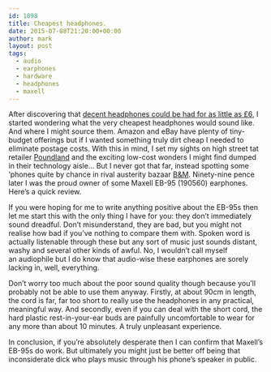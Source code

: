 ```yaml
---
id: 1898
title: Cheapest headphones.
date: 2015-07-08T21:20:00+00:00
author: mark
layout: post
tags:
  - audio
  - earphones
  - hardware
  - headphones
  - maxell
---
```

After discovering that [decent headphones could be had for as little as £6](http://www.sallonoroff.co.uk/blog/2015/07/panasonic-rp-hje125-earphones/), I started wondering what the very cheapest headphones would sound like. And where I might source them. Amazon and eBay have plenty of tiny-budget offerings but if I wanted something truly dirt cheap I needed to eliminate postage costs. With this in mind, I set my sights on high street tat retailer&nbsp;[Poundland](http://www.poundland.co.uk)&nbsp;and the exciting low-cost wonders I might find dumped in&nbsp;their technology aisle&#8230; But I never got that far, instead spotting some &#8216;phones quite by chance&nbsp;in&nbsp;rival austerity bazaar&nbsp;[B&M](http://www.bmstores.co.uk/). Ninety-nine pence later I was the proud owner of some&nbsp;Maxell EB-95 (190560) earphones. Here&#8217;s a quick review.

If you were hoping for me to write anything positive about the EB-95s then let me start this with the only thing I have for you: they don&#8217;t immediately sound dreadful. Don&#8217;t misunderstand, they are bad, but you might not realise how bad if you&#8217;ve nothing to compare them with. Spoken word is actually listenable through these but any sort of music just sounds distant, washy and several other kinds of awful. No, I wouldn&#8217;t call myself an&nbsp;audiophile but I do know that audio-wise these earphones are sorely lacking in, well,&nbsp;everything.

Don&#8217;t worry too much about the poor sound quality though because you&#8217;ll probably not be able to use them anyway. Firstly, at about 90cm in length, the cord is&nbsp;far, far too short to really use the headphones in any practical, meaningful way. And secondly, even if you can deal with the short cord, the hard plastic rest-in-your-ear buds are painfully uncomfortable to wear for any&nbsp;more than about 10 minutes. A truly unpleasant experience.

In conclusion, if you&#8217;re absolutely desperate then I can confirm that Maxell&#8217;s EB-95s do work. But ultimately you might just be better off being that inconsiderate dick who plays music through his phone&#8217;s speaker in public.